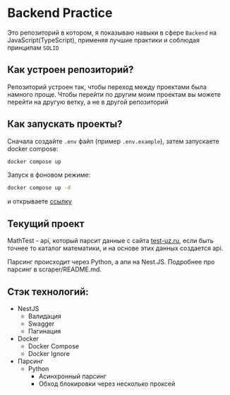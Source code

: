 # Backend Practice

Это репозиторий в котором, я показываю навыки в сфере `Backend` на JavaScript(TypeScript), применяя лучшие практики и соблюдая принципам `SOLID`

## Как устроен репозиторий?

Репозиторий устроен так, чтобы переход между проектами была намного проще.
Чтобы перейти по другим моим проектам вы можете перейти на другую ветку, а не в другой репозиторий

## Как запускать проекты?

Сначала создайте `.env` файл (пример `.env.example`),
затем запускаете docker compose:

```sh
docker compose up
```

Запуск в фоновом режиме:

```sh
docker compose up -d
```

и открываете [ссылку](http://localhost:8081/docs)

## Текущий проект

MathTest - api, который парсит данные с сайта [test-uz.ru](https://www.test-uz.ru/sbornik.php?cat=maths), если быть точнее то каталог математики, и на основе этих данных создается api.

Парсинг происходит через Python, а апи на Nest.JS.
Подробнее про парсинг в scraper/README.md.

## Стэк технологий:

- NestJS
  - Валидация
  - Swagger
  - Пагинация
- Docker
  - Docker Compose
  - Docker Ignore
- Парсинг
  - Python
    - Асинхронный парсинг
    - Обход блокировки через несколько проксей
